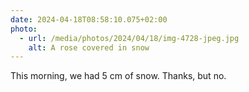 ```yaml
---
date: 2024-04-18T08:58:10.075+02:00
photo:
  - url: /media/photos/2024/04/18/img-4728-jpeg.jpg
    alt: A rose covered in snow
---
```


This morning, we had 5 cm of snow. Thanks, but no.

